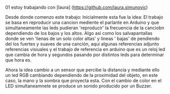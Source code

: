 01
estoy trabajando con [laura] (https://github.com/laura.simunovic)

Desde donde comenzo este trabajo:
Inicialmente esta fue la idea:
El trabajo se basa en reproducir una cancion mediente el parlante en Arduino y que simultaneamente las leds pudieran 'reproducir' la frecuencia de la canciobn dependiendo de los bajos y los altos. Algo así como los salvapantallas donde se ven 'lienas de un solo color altas' y lineas ' bajas' de pendiendo del los fuertes y suaves de una canción, aqui algunas referencias 
adjunto referencias visiuales y el trabajo de referencia en arduino que es un reloj led que cambia de hora y segundos pasando por distintos leds para determinar que hora es.

Ahora la idea cambio a un sensor que percibe la distancia y mediante ello un led RGB cambiando dependiendo de la proximidad del objeto, en este caso, la mano y la sombra que proyecta esta. Con el cambio de color en el LED simultaneamnete se produce un sonido producido por un Buzzer.
